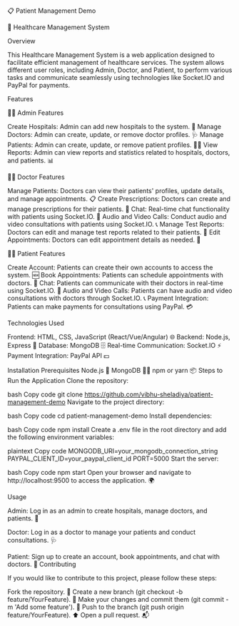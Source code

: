 📋 Patient Management Demo


🏥 Healthcare Management System

Overview

This Healthcare Management System is a web application designed to facilitate efficient management of healthcare services. The system allows different user roles, including Admin, Doctor, and Patient, to perform various tasks and communicate seamlessly using technologies like Socket.IO and PayPal for payments.


Features

👨‍💼 Admin Features

Create Hospitals: Admin can add new hospitals to the system. 🏥
Manage Doctors: Admin can create, update, or remove doctor profiles. 🩺
Manage Patients: Admin can create, update, or remove patient profiles. 👩‍⚕️
View Reports: Admin can view reports and statistics related to hospitals, doctors, and patients. 📊

👨‍⚕️ Doctor Features

Manage Patients: Doctors can view their patients' profiles, update details, and manage appointments. 📋
Create Prescriptions: Doctors can create and manage prescriptions for their patients. 💊
Chat: Real-time chat functionality with patients using Socket.IO. 💬
Audio and Video Calls: Conduct audio and video consultations with patients using Socket.IO. 📞
Manage Test Reports: Doctors can edit and manage test reports related to their patients. 📝
Edit Appointments: Doctors can edit appointment details as needed. 📅

👩‍⚕️ Patient Features

Create Account: Patients can create their own accounts to access the system. 🆕
Book Appointments: Patients can schedule appointments with doctors. 📅
Chat: Patients can communicate with their doctors in real-time using Socket.IO. 💬
Audio and Video Calls: Patients can have audio and video consultations with doctors through Socket.IO. 📞
Payment Integration: Patients can make payments for consultations using PayPal. 💳


Technologies Used

Frontend: HTML, CSS, JavaScript (React/Vue/Angular) 🌐
Backend: Node.js, Express 🚀
Database: MongoDB 🗄️
Real-time Communication: Socket.IO ⚡
Payment Integration: PayPal API 💵


Installation
Prerequisites
Node.js 🌳
MongoDB 🐱‍🏍
npm or yarn 📦
Steps to Run the Application
Clone the repository:

bash
Copy code
git clone https://github.com/vibhu-sheladiya/patient-management-demo
Navigate to the project directory:

bash
Copy code
cd patient-management-demo
Install dependencies:

bash
Copy code
npm install
Create a .env file in the root directory and add the following environment variables:

plaintext
Copy code
MONGODB_URI=your_mongodb_connection_string
PAYPAL_CLIENT_ID=your_paypal_client_id
PORT=5000
Start the server:

bash
Copy code
npm start
Open your browser and navigate to http://localhost:9500 to access the application. 🌍

Usage

Admin: Log in as an admin to create hospitals, manage doctors, and patients. 🏢

Doctor: Log in as a doctor to manage your patients and conduct consultations. 🩺

Patient: Sign up to create an account, book appointments, and chat with doctors. 👥
Contributing

If you would like to contribute to this project, please follow these steps:

Fork the repository. 🍴
Create a new branch (git checkout -b feature/YourFeature). 🌿
Make your changes and commit them (git commit -m 'Add some feature'). 📝
Push to the branch (git push origin feature/YourFeature). ⬆️
Open a pull request. 📬
